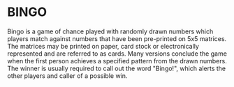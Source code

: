BINGO
=====
Bingo is a game of chance played with randomly drawn numbers which players match against numbers that have been pre-printed on 5x5 matrices. The matrices may be printed on paper, card stock or electronically represented and are referred to as cards. Many versions conclude the game when the first person achieves a specified pattern from the drawn numbers. The winner is usually required to call out the word "Bingo!", which alerts the other players and caller of a possible win. 
